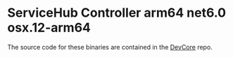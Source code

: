 ServiceHub Controller arm64 net6.0 osx.12-arm64
======================

The source code for these binaries are contained in the [DevCore](https://devdiv.visualstudio.com/DefaultCollection/DevDiv/_git/DevCore) repo.
